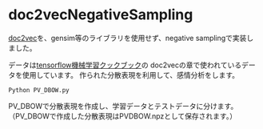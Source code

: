 # doc2vecNegativeSampling
[doc2vec](https://cs.stanford.edu/~quocle/paragraph_vector.pdf)を、gensim等のライブラリを使用せず、negative samplingで実装しました。

データは[tensorflow機械学習クックブック](https://www.amazon.co.jp/TensorFlow%E6%A9%9F%E6%A2%B0%E5%AD%A6%E7%BF%92%E3%82%AF%E3%83%83%E3%82%AF%E3%83%96%E3%83%83%E3%82%AF-Python%E3%83%99%E3%83%BC%E3%82%B9%E3%81%AE%E6%B4%BB%E7%94%A8%E3%83%AC%E3%82%B7%E3%83%9460-impress-top-gear/dp/4295002003)の
doc2vecの章で使われているデータを使用しています。
作られた分散表現を利用して、感情分析をします。

```terminal:PV_DBOW
Python PV_DBOW.py
```

PV_DBOWで分散表現を作成し、学習データとテストデータに分けます。（PV_DBOWで作成した分散表現はPVDBOW.npzとして保存されます。）

